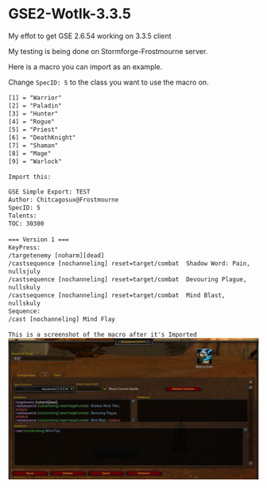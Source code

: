 # GSE2-Wotlk-3.3.5

My effot to get GSE 2.6.54 working on 3.3.5 client

My testing is being done on Stormforge-Frostmourne server.

Here is a macro you can import as an example.


Change `SpecID: 5` to the class you want to use the macro on.

```
[1] = "Warrior"
[2] = "Paladin"
[3] = "Hunter"
[4] = "Rogue"
[5] = "Priest"
[6] = "DeathKnight"
[7] = "Shaman"
[8] = "Mage"
[9] = "Warlock"
```

`Import this:`
  ```
GSE Simple Export: TEST
Author: Chitcagosux@Frostmourne
SpecID: 5
Talents: 
TOC: 30300

=== Version 1 ===
KeyPress:
 /targetenemy [noharm][dead]
 /castsequence [nochanneling] reset=target/combat  Shadow Word: Pain, nullsjuly
 /castsequence [nochanneling] reset=target/combat  Devouring Plague, nullskuly
 /castsequence [nochanneling] reset=target/combat  Mind Blast, nullskuly
Sequence:
 /cast [nochanneling] Mind Flay
```
`This is a screenshot of the macro after it's Imported`
![image](GSE2-WOTLK.jpg)